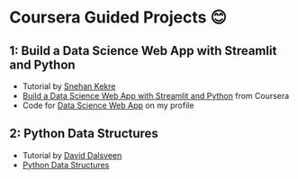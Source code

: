 # Coursera Guided Projects 😊

## 1: Build a Data Science Web App with Streamlit and Python 
- Tutorial by [Snehan Kekre](https://www.coursera.org/instructor/snehan-kekre)
- [Build a Data Science Web App with Streamlit and Python](https://www.coursera.org/projects/data-science-streamlit-python) from Coursera
- Code for [Data Science Web App](data-science-web-app/app.py) on my profile

## 2: Python Data Structures
- Tutorial by [David Dalsveen](https://www.coursera.org/instructor/davedalsveen)
- [Python Data Structures](https://www.coursera.org/projects/python-data-structures) 
